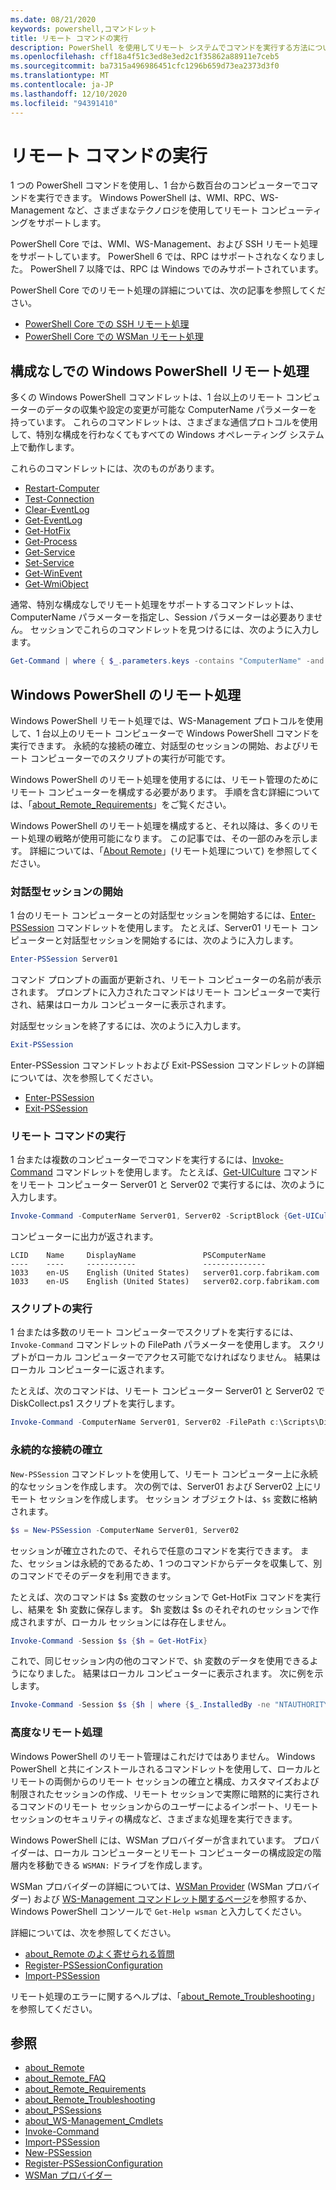 ```yaml
---
ms.date: 08/21/2020
keywords: powershell,コマンドレット
title: リモート コマンドの実行
description: PowerShell を使用してリモート システムでコマンドを実行する方法について説明します。
ms.openlocfilehash: cff18a4f51c3ed8e3ed2c1f35862a88911e7ceb5
ms.sourcegitcommit: ba7315a496986451cfc1296b659d73ea2373d3f0
ms.translationtype: MT
ms.contentlocale: ja-JP
ms.lasthandoff: 12/10/2020
ms.locfileid: "94391410"
---
```

# <a name="running-remote-commands"></a>リモート コマンドの実行

1 つの PowerShell コマンドを使用し、1 台から数百台のコンピューターでコマンドを実行できます。 Windows PowerShell は、WMI、RPC、WS-Management など、さまざまなテクノロジを使用してリモート コンピューティングをサポートします。

PowerShell Core では、WMI、WS-Management、および SSH リモート処理をサポートしています。 PowerShell 6 では、RPC はサポートされなくなりました。 PowerShell 7 以降では、RPC は Windows でのみサポートされています。

PowerShell Core でのリモート処理の詳細については、次の記事を参照してください。

- [PowerShell Core での SSH リモート処理][ssh-remoting]
- [PowerShell Core での WSMan リモート処理][wsman-remoting]

## <a name="windows-powershell-remoting-without-configuration"></a>構成なしでの Windows PowerShell リモート処理

多くの Windows PowerShell コマンドレットは、1 台以上のリモート コンピューターのデータの収集や設定の変更が可能な ComputerName パラメーターを持っています。 これらのコマンドレットは、さまざまな通信プロトコルを使用して、特別な構成を行わなくてもすべての Windows オペレーティング システム上で動作します。

これらのコマンドレットには、次のものがあります。

- [Restart-Computer](/powershell/module/microsoft.powershell.management/restart-computer)
- [Test-Connection](/powershell/module/microsoft.powershell.management/test-connection)
- [Clear-EventLog](/powershell/module/microsoft.powershell.management/clear-eventlog)
- [Get-EventLog](/powershell/module/microsoft.powershell.management/get-eventlog)
- [Get-HotFix](/powershell/module/microsoft.powershell.management/get-hotfix)
- [Get-Process](/powershell/module/microsoft.powershell.management/get-process)
- [Get-Service](/powershell/module/microsoft.powershell.management/get-service)
- [Set-Service](/powershell/module/microsoft.powershell.management/set-service)
- [Get-WinEvent](/powershell/module/microsoft.powershell.diagnostics/get-winevent)
- [Get-WmiObject](/powershell/module/microsoft.powershell.management/get-wmiobject)

通常、特別な構成なしでリモート処理をサポートするコマンドレットは、ComputerName パラメーターを指定し、Session パラメーターは必要ありません。 セッションでこれらのコマンドレットを見つけるには、次のように入力します。

```powershell
Get-Command | where { $_.parameters.keys -contains "ComputerName" -and $_.parameters.keys -notcontains "Session"}
```

## <a name="windows-powershell-remoting"></a>Windows PowerShell のリモート処理

Windows PowerShell リモート処理では、WS-Management プロトコルを使用して、1 台以上のリモート コンピューターで Windows PowerShell コマンドを実行できます。 永続的な接続の確立、対話型のセッションの開始、およびリモート コンピューターでのスクリプトの実行が可能です。

Windows PowerShell のリモート処理を使用するには、リモート管理のためにリモート コンピューターを構成する必要があります。
手順を含む詳細については、「[about_Remote_Requirements](/powershell/module/microsoft.powershell.core/about/about_remote_requirements)」をご覧ください。

Windows PowerShell のリモート処理を構成すると、それ以降は、多くのリモート処理の戦略が使用可能になります。
この記事では、その一部のみを示します。 詳細については、「[About Remote](/powershell/module/microsoft.powershell.core/about/about_remote)」(リモート処理について) を参照してください。

### <a name="start-an-interactive-session"></a>対話型セッションの開始

1 台のリモート コンピューターとの対話型セッションを開始するには、[Enter-PSSession](/powershell/module/microsoft.powershell.core/enter-pssession) コマンドレットを使用します。 たとえば、Server01 リモート コンピューターと対話型セッションを開始するには、次のように入力します。

```powershell
Enter-PSSession Server01
```

コマンド プロンプトの画面が更新され、リモート コンピューターの名前が表示されます。 プロンプトに入力されたコマンドはリモート コンピューターで実行され、結果はローカル コンピューターに表示されます。

対話型セッションを終了するには、次のように入力します。

```powershell
Exit-PSSession
```

Enter-PSSession コマンドレットおよび Exit-PSSession コマンドレットの詳細については、次を参照してください。

- [Enter-PSSession](/powershell/module/microsoft.powershell.core/enter-pssession)
- [Exit-PSSession](/powershell/module/microsoft.powershell.core/exit-pssession)

### <a name="run-a-remote-command"></a>リモート コマンドの実行

1 台または複数のコンピューターでコマンドを実行するには、[Invoke-Command](/powershell/module/microsoft.powershell.core/invoke-command) コマンドレットを使用します。 たとえば、[Get-UICulture](/powershell/module/microsoft.powershell.utility/get-uiculture) コマンドをリモート コンピューター Server01 と Server02 で実行するには、次のように入力します。

```powershell
Invoke-Command -ComputerName Server01, Server02 -ScriptBlock {Get-UICulture}
```

コンピューターに出力が返されます。

```output
LCID    Name     DisplayName               PSComputerName
----    ----     -----------               --------------
1033    en-US    English (United States)   server01.corp.fabrikam.com
1033    en-US    English (United States)   server02.corp.fabrikam.com
```

### <a name="run-a-script"></a>スクリプトの実行

1 台または多数のリモート コンピューターでスクリプトを実行するには、`Invoke-Command` コマンドレットの FilePath パラメーターを使用します。 スクリプトがローカル コンピューターでアクセス可能でなければなりません。 結果はローカル コンピューターに返されます。

たとえば、次のコマンドは、リモート コンピューター Server01 と Server02 で DiskCollect.ps1 スクリプトを実行します。

```powershell
Invoke-Command -ComputerName Server01, Server02 -FilePath c:\Scripts\DiskCollect.ps1
```

### <a name="establish-a-persistent-connection"></a>永続的な接続の確立

`New-PSSession` コマンドレットを使用して、リモート コンピューター上に永続的なセッションを作成します。 次の例では、Server01 および Server02 上にリモート セッションを作成します。 セッション オブジェクトは、`$s` 変数に格納されます。

```powershell
$s = New-PSSession -ComputerName Server01, Server02
```

セッションが確立されたので、それらで任意のコマンドを実行できます。 また、セッションは永続的であるため、1 つのコマンドからデータを収集して、別のコマンドでそのデータを利用できます。

たとえば、次のコマンドは $s 変数のセッションで Get-HotFix コマンドを実行し、結果を $h 変数に保存します。 $h 変数は $s のそれぞれのセッションで作成されますが、ローカル セッションには存在しません。

```powershell
Invoke-Command -Session $s {$h = Get-HotFix}
```

これで、同じセッション内の他のコマンドで、`$h` 変数のデータを使用できるようになりました。 結果はローカル コンピューターに表示されます。 次に例を示します。

```powershell
Invoke-Command -Session $s {$h | where {$_.InstalledBy -ne "NTAUTHORITY\SYSTEM"}}
```

### <a name="advanced-remoting"></a>高度なリモート処理

Windows PowerShell のリモート管理はこれだけではありません。 Windows PowerShell と共にインストールされるコマンドレットを使用して、ローカルとリモートの両側からのリモート セッションの確立と構成、カスタマイズおよび制限されたセッションの作成、リモート セッションで実際に暗黙的に実行されるコマンドのリモート セッションからのユーザーによるインポート、リモート セッションのセキュリティの構成など、さまざまな処理を実行できます。

Windows PowerShell には、WSMan プロバイダーが含まれています。 プロバイダーは、ローカル コンピューターとリモート コンピューターの構成設定の階層内を移動できる `WSMAN:` ドライブを作成します。

WSMan プロバイダーの詳細については、[WSMan Provider](/powershell/module/microsoft.wsman.management/about/about_wsman_provider) (WSMan プロバイダー) および [WS-Management コマンドレット関するページ](/powershell/module/microsoft.wsman.management/about/about_ws-management_cmdlets)を参照するか、Windows PowerShell コンソールで `Get-Help wsman` と入力してください。

詳細については、次を参照してください。

- [about_Remote のよく寄せられる質問](/powershell/module/microsoft.powershell.core/about/about_remote_faq)
- [Register-PSSessionConfiguration](xref:Microsoft.PowerShell.Core.Register-PSSessionConfiguration)
- [Import-PSSession](xref:Microsoft.PowerShell.Utility.Import-PSSession)

リモート処理のエラーに関するヘルプは、「[about_Remote_Troubleshooting](/powershell/module/microsoft.powershell.core/about/about_Remote_Troubleshooting)」を参照してください。

## <a name="see-also"></a>参照

- [about_Remote](/powershell/module/microsoft.powershell.core/about/about_remote_faq)
- [about_Remote_FAQ](/powershell/module/microsoft.powershell.core/about/about_remote_faq)
- [about_Remote_Requirements](/powershell/module/microsoft.powershell.core/about/about_remote_requirements)
- [about_Remote_Troubleshooting](/powershell/module/microsoft.powershell.core/about/about_Remote_Troubleshooting)
- [about_PSSessions](/powershell/module/microsoft.powershell.core/about/about_PSSessions)
- [about_WS-Management_Cmdlets](/powershell/module/microsoft.wsman.management/about/about_ws-management_cmdlets)
- [Invoke-Command](xref:Microsoft.PowerShell.Core.Invoke-Command)
- [Import-PSSession](xref:Microsoft.PowerShell.Utility.Import-PSSession)
- [New-PSSession](xref:Microsoft.PowerShell.Core.New-PSSession)
- [Register-PSSessionConfiguration](xref:Microsoft.PowerShell.Core.Register-PSSessionConfiguration)
- [WSMan プロバイダー](/powershell/module/microsoft.wsman.management/about/about_wsman_provider)

[wsman-remoting]: WSMan-Remoting-in-PowerShell-Core.md
[ssh-remoting]: SSH-Remoting-in-PowerShell-Core.md
